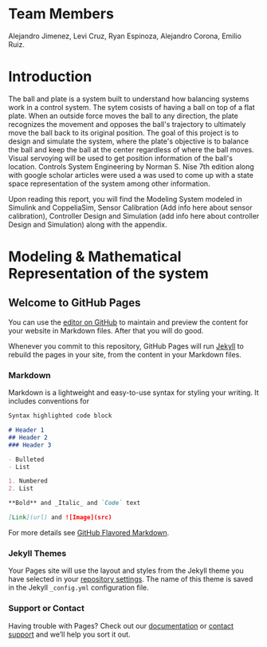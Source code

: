 # Team Members
Alejandro Jimenez, Levi Cruz, Ryan Espinoza, Alejandro Corona, Emilio Ruiz.

# Introduction 
The ball and plate is a system built to understand how balancing systems work in a control system. The sytem cosists of having a ball on top of a flat plate. When an outside force moves the ball to any direction, the plate recognizes the movement and opposes the ball's trajectory to ultimately move the ball back to its original position. The goal of this project is to design and simulate the system,  where the plate's objective is to balance the ball and keep the ball at the center regardless of where the ball moves. Visual servoying  will be used to get position information of the ball's location. Controls System Engineering by Norman S. Nise 7th edition along with google scholar articles were used a was used to come up with a state space representation of the system among other information.

Upon reading this report, you will find the Modeling System modeled in Simulink and CoppeliaSim, Sensor Calibration (Add info here about sensor calibration), Controller Design and Simulation (add info here about controller Design and Simulation) along with the appendix.

# Modeling & Mathematical Representation of the system






## Welcome to GitHub Pages

You can use the [editor on GitHub](https://github.com/ballandplate/Ball-Plate/edit/master/index.md) to maintain and preview the content for your website in Markdown files. After that you will do good. 

Whenever you commit to this repository, GitHub Pages will run [Jekyll](https://jekyllrb.com/) to rebuild the pages in your site, from the content in your Markdown files.

### Markdown

Markdown is a lightweight and easy-to-use syntax for styling your writing. It includes conventions for

```markdown
Syntax highlighted code block

# Header 1
## Header 2
### Header 3

- Bulleted
- List

1. Numbered
2. List

**Bold** and _Italic_ and `Code` text

[Link](url) and ![Image](src)
```

For more details see [GitHub Flavored Markdown](https://guides.github.com/features/mastering-markdown/).

### Jekyll Themes

Your Pages site will use the layout and styles from the Jekyll theme you have selected in your [repository settings](https://github.com/ballandplate/Ball-Plate/settings). The name of this theme is saved in the Jekyll `_config.yml` configuration file.

### Support or Contact

Having trouble with Pages? Check out our [documentation](https://help.github.com/categories/github-pages-basics/) or [contact support](https://github.com/contact) and we’ll help you sort it out.
